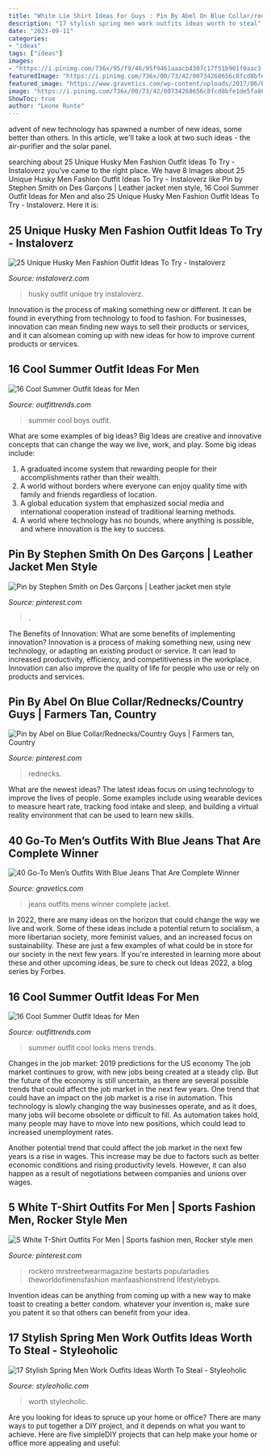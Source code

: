 ```yaml
---
title: "White Lie Shirt Ideas For Guys : Pin By Abel On Blue Collar/rednecks/country Guys"
description: "17 stylish spring men work outfits ideas worth to steal"
date: "2023-09-11"
categories:
- "ideas"
tags: ["ideas"]
images:
- "https://i.pinimg.com/736x/95/f9/46/95f9461aaacb4307c17f51b901f0aac3.jpg"
featuredImage: "https://i.pinimg.com/736x/00/73/42/00734268656c8fcd8bfe1de5fa86f1c3.jpg"
featured_image: "https://www.gravetics.com/wp-content/uploads/2017/06/Blue-Jeans-With-Jacket.jpg"
image: "https://i.pinimg.com/736x/00/73/42/00734268656c8fcd8bfe1de5fa86f1c3.jpg"
ShowToc: true
author: "Leone Runte"
---
```



advent of new technology has spawned a number of new ideas, some better than others. In this article, we'll take a look at two such ideas - the air-purifier and the solar panel.

	

		
searching about 25 Unique Husky Men Fashion Outfit Ideas To Try - Instaloverz you've came to the right place. We have 8 Images about 25 Unique Husky Men Fashion Outfit Ideas To Try - Instaloverz like Pin by Stephen Smith on Des Garçons | Leather jacket men style, 16 Cool Summer Outfit Ideas for Men and also 25 Unique Husky Men Fashion Outfit Ideas To Try - Instaloverz. Here it is:
		
    
## 25 Unique Husky Men Fashion Outfit Ideas To Try - Instaloverz

<img loading=lazy src="https://www.instaloverz.com/wp-content/uploads/2017/05/14.-Husky-Men-Outfit.jpg" onerror="this.onerror=null;this.src='https://tse3.mm.bing.net/th?id=OIP.FQEde7kMrkxluvL_1IS-KwHaLG&amp;pid=15.1';" alt="25 Unique Husky Men Fashion Outfit Ideas To Try - Instaloverz">

_Source: instaloverz.com_

>husky outfit unique try instaloverz. 

	

Innovation is the process of making something new or different. It can be found in everything from technology to food to fashion. For businesses, innovation can mean finding new ways to sell their products or services, and it can alsomean coming up with new ideas for how to improve current products or services.

    
## 16 Cool Summer Outfit Ideas For Men

<img loading=lazy src="https://www.outfittrends.com/wp-content/uploads/2014/06/ideas-for-summer-fashion-boys.jpg" onerror="this.onerror=null;this.src='https://tse2.mm.bing.net/th?id=OIP.70guIuvWr6U_q0F3hH9sFAHaLF&amp;pid=15.1';" alt="16 Cool Summer Outfit Ideas for Men">

_Source: outfittrends.com_

>summer cool boys outfit. 

	

What are some examples of big ideas?
Big Ideas are creative and innovative concepts that can change the way we live, work, and play. Some big ideas include: 
1. A graduated income system that rewarding people for their accomplishments rather than their wealth.
2. A world without borders where everyone can enjoy quality time with family and friends regardless of location.
3. A global education system that emphasized social media and international cooperation instead of traditional learning methods.
4. A world where technology has no bounds, where anything is possible, and where innovation is the key to success.

    
## Pin By Stephen Smith On Des Garçons | Leather Jacket Men Style

<img loading=lazy src="https://i.pinimg.com/736x/95/f9/46/95f9461aaacb4307c17f51b901f0aac3.jpg" onerror="this.onerror=null;this.src='https://tse3.mm.bing.net/th?id=OIP.mCvKh2IiVozB3IPE-R1BfAHaIM&amp;pid=15.1';" alt="Pin by Stephen Smith on Des Garçons | Leather jacket men style">

_Source: pinterest.com_

>. 

	

The Benefits of Innovation: What are some benefits of implementing innovation?
Innovation is a process of making something new, using new technology, or adapting an existing product or service. It can lead to increased productivity, efficiency, and competitiveness in the workplace. Innovation can also improve the quality of life for people who use or rely on products and services.

    
## Pin By Abel On Blue Collar/Rednecks/Country Guys | Farmers Tan, Country

<img loading=lazy src="https://i.pinimg.com/736x/c8/29/69/c8296976ef08b8fe731083e3f7fd45eb.jpg" onerror="this.onerror=null;this.src='https://tse3.mm.bing.net/th?id=OIP.oCoYNuJcuEyXxNqDLpIvGQHaLH&amp;pid=15.1';" alt="Pin by Abel on Blue Collar/Rednecks/Country Guys | Farmers tan, Country">

_Source: pinterest.com_

>rednecks. 

	

What are the newest ideas?
The latest ideas focus on using technology to improve the lives of people. Some examples include using wearable devices to measure heart rate, tracking food intake and sleep, and building a virtual reality environment that can be used to learn new skills.

    
## 40 Go-To Men’s Outfits With Blue Jeans That Are Complete Winner

<img loading=lazy src="https://www.gravetics.com/wp-content/uploads/2017/06/Blue-Jeans-With-Jacket.jpg" onerror="this.onerror=null;this.src='https://tse1.mm.bing.net/th?id=OIP.ZTNZfeKHEOgxV0hALCdhVgHaJO&amp;pid=15.1';" alt="40 Go-To Men’s Outfits With Blue Jeans That Are Complete Winner">

_Source: gravetics.com_

>jeans outfits mens winner complete jacket. 

	

In 2022, there are many ideas on the horizon that could change the way we live and work. Some of these ideas include a potential return to socialism, a more libertarian society, more feminist values, and an increased focus on sustainability. These are just a few examples of what could be in store for our society in the next few years. If you're interested in learning more about these and other upcoming ideas, be sure to check out Ideas 2022, a blog series by Forbes.

    
## 16 Cool Summer Outfit Ideas For Men

<img loading=lazy src="http://www.outfittrends.com/wp-content/uploads/2014/06/top-summer-fashion-looks-men.jpg" onerror="this.onerror=null;this.src='https://tse4.mm.bing.net/th?id=OIP.Ayn5ksjCD94IpmIk7S2f4gHaLH&amp;pid=15.1';" alt="16 Cool Summer Outfit Ideas for Men">

_Source: outfittrends.com_

>summer outfit cool looks mens trends. 

	

Changes in the job market: 2019 predictions for the US economy
The job market continues to grow, with new jobs being created at a steady clip. But the future of the economy is still uncertain, as there are several possible trends that could affect the job market in the next few years. 
One trend that could have an impact on the job market is a rise in automation. This technology is slowly changing the way businesses operate, and as it does, many jobs will become obsolete or difficult to fill. As automation takes hold, many people may have to move into new positions, which could lead to increased unemployment rates. 

Another potential trend that could affect the job market in the next few years is a rise in wages. This increase may be due to factors such as better economic conditions and rising productivity levels. However, it can also happen as a result of negotiations between companies and unions over wages.

    
## 5 White T-Shirt Outfits For Men | Sports Fashion Men, Rocker Style Men

<img loading=lazy src="https://i.pinimg.com/736x/00/73/42/00734268656c8fcd8bfe1de5fa86f1c3.jpg" onerror="this.onerror=null;this.src='https://tse4.mm.bing.net/th?id=OIP.zl_ljGjAtsFNJS31XLeYcgHaO0&amp;pid=15.1';" alt="5 White T-Shirt Outfits For Men | Sports fashion men, Rocker style men">

_Source: pinterest.com_

>rockero mrstreetwearmagazine bestarts popularladies theworldofimensfashion manfaashionstrend lifestylebyps. 

	

Invention ideas can be anything from coming up with a new way to make toast to creating a better condom. whatever your invention is, make sure you patent it so that others can benefit from your idea.

    
## 17 Stylish Spring Men Work Outfits Ideas Worth To Steal - Styleoholic

<img loading=lazy src="https://i.styleoholic.com/2016/05/17-spring-men-work-outfits-to-steal-10.jpg" onerror="this.onerror=null;this.src='https://tse4.mm.bing.net/th?id=OIP.Sa3UIKSK5Dt_ey_y_werggHaLH&amp;pid=15.1';" alt="17 Stylish Spring Men Work Outfits Ideas Worth To Steal - Styleoholic">

_Source: styleoholic.com_

>worth styleoholic. 

	

Are you looking for ideas to spruce up your home or office? There are many ways to put together a DIY project, and it depends on what you want to achieve. Here are five simpleDIY projects that can help make your home or office more appealing and useful:

